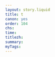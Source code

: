 ```yaml
---
layout: story.liquid
title: t
canon: yes
order: 104
chs: 
time: 
titlezh: 
summary: 
myTags:
---
```


